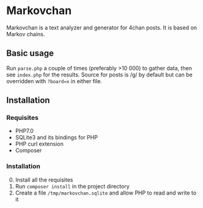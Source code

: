 # Markovchan

Markovchan is a text analyzer and generator for 4chan posts. It is based on Markov chains.

## Basic usage

Run `parse.php` a couple of times (preferably >10 000) to gather data, then see `index.php` for the results. Source for posts is /g/ by default but can be overridden with `?board=x` in either file.

## Installation

### Requisites

* PHP7.0
* SQLite3 and its bindings for PHP
* PHP curl extension
* Composer

### Installation

0. Install all the requisites
0. Run `composer install` in the project directory
0. Create a file `/tmp/markovchan.sqlite` and allow PHP to read and write to it
